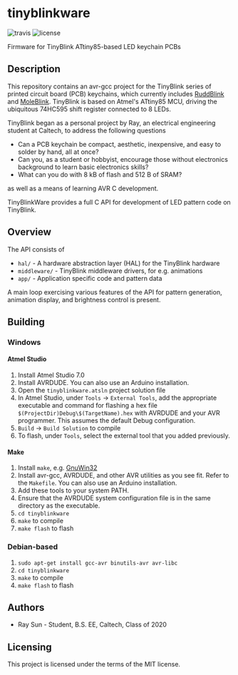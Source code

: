 # tinyblinkware
![travis](https://api.travis-ci.org/ElectronicToast/tinyblinkware.svg?branch=master) ![license](https://img.shields.io/github/license/electronictoast/tinyblinkware)

Firmware for TinyBlink ATtiny85-based LED keychain PCBs

## Description

This repository contains an avr-gcc project for the TinyBlink series of printed circuit board (PCB) keychains, which currently includes [RuddBlink](https://github.com/ElectronicToast/ruddblink) and [MoleBlink](https://github.com/ElectronicToast/moleblink). TinyBlink is based on Atmel's ATtiny85 MCU, driving the ubiquitous 74HC595 shift register connected to 8 LEDs. 

TinyBlink began as a personal project by Ray, an electrical engineering student at Caltech, to address the following questions

- Can a PCB keychain be compact, aesthetic, inexpensive, and easy to solder by hand, all at once?
- Can you, as a student or hobbyist, encourage those without electronics background to learn basic electronics skills?
- What can you do with 8 kB of flash and 512 B of SRAM?

as well as a means of learning AVR C development.

TinyBlinkWare provides a full C API for development of LED pattern code on TinyBlink.

## Overview

The API consists of

- `hal/` - A hardware abstraction layer (HAL) for the TinyBlink hardware
- `middleware/` - TinyBlink middleware drivers, for e.g. animations
- `app/` - Application specific code and pattern data

A main loop exercising various features of the API for pattern generation, animation display, and brightness control is present.

## Building

### Windows

#### Atmel Studio

1. Install Atmel Studio 7.0
2. Install AVRDUDE. You can also use an Arduino installation.
3. Open the `tinyblinkware.atsln` project solution file
4. In Atmel Studio, under `Tools` -> `External Tools`, add the appropriate executable and command for flashing a hex file `$(ProjectDir)Debug\$(TargetName).hex` with AVRDUDE and your AVR programmer. This assumes the default Debug configuration.
5. `Build` -> `Build Solution` to compile
6. To flash, under `Tools`, select the external tool that you added previously.

#### Make

1. Install `make`, e.g. [GnuWin32](http://gnuwin32.sourceforge.net/packages/make.htm)
2. Install avr-gcc, AVRDUDE, and other AVR utilities as you see fit. Refer to the `Makefile`. You can also use an Arduino installation.
3. Add these tools to your system PATH.
4. Ensure that the AVRDUDE system configuration file is in the same directory as the executable.
5. `cd tinyblinkware`
6. `make` to compile
7. `make flash` to flash

### Debian-based

1. `sudo apt-get install gcc-avr binutils-avr avr-libc`
2. `cd tinyblinkware`
3. `make` to compile
4. `make flash` to flash

## Authors
- Ray Sun -  Student, B.S. EE, Caltech, Class of 2020

## Licensing
This project is licensed under the terms of the MIT license.
